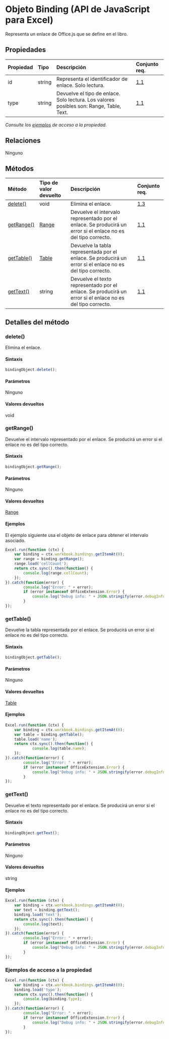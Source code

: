 # <a name="binding-object-javascript-api-for-excel"></a>Objeto Binding (API de JavaScript para Excel)

Representa un enlace de Office.js que se define en el libro.

## <a name="properties"></a>Propiedades

| Propiedad       | Tipo    |Descripción| Conjunto req.|
|:---------------|:--------|:----------|:----|
|id|string|Representa el identificador de enlace. Solo lectura.|[1.1](../requirement-sets/excel-api-requirement-sets.md)|
|type|string|Devuelve el tipo de enlace. Solo lectura. Los valores posibles son: Range, Table, Text.|[1.1](../requirement-sets/excel-api-requirement-sets.md)|

_Consulte los [ejemplos](#property-access-examples) de acceso a la propiedad._

## <a name="relationships"></a>Relaciones
Ninguno


## <a name="methods"></a>Métodos

| Método           | Tipo de valor devuelto    |Descripción| Conjunto req.|
|:---------------|:--------|:----------|:----|
|[delete()](#delete)|void|Elimina el enlace.|[1.3](../requirement-sets/excel-api-requirement-sets.md)|
|[getRange()](#getrange)|[Range](range.md)|Devuelve el intervalo representado por el enlace. Se producirá un error si el enlace no es del tipo correcto.|[1.1](../requirement-sets/excel-api-requirement-sets.md)|
|[getTable()](#gettable)|[Table](table.md)|Devuelve la tabla representada por el enlace. Se producirá un error si el enlace no es del tipo correcto.|[1.1](../requirement-sets/excel-api-requirement-sets.md)|
|[getText()](#gettext)|string|Devuelve el texto representado por el enlace. Se producirá un error si el enlace no es del tipo correcto.|[1.1](../requirement-sets/excel-api-requirement-sets.md)|

## <a name="method-details"></a>Detalles del método


### <a name="delete"></a>delete()
Elimina el enlace.

#### <a name="syntax"></a>Sintaxis
```js
bindingObject.delete();
```

#### <a name="parameters"></a>Parámetros
Ninguno

#### <a name="returns"></a>Valores devueltos
void

### <a name="getrange"></a>getRange()
Devuelve el intervalo representado por el enlace. Se producirá un error si el enlace no es del tipo correcto.

#### <a name="syntax"></a>Sintaxis
```js
bindingObject.getRange();
```

#### <a name="parameters"></a>Parámetros
Ninguno

#### <a name="returns"></a>Valores devueltos
[Range](range.md)

#### <a name="examples"></a>Ejemplos
El ejemplo siguiente usa el objeto de enlace para obtener el intervalo asociado.

```js
Excel.run(function (ctx) { 
    var binding = ctx.workbook.bindings.getItemAt(0);
    var range = binding.getRange();
    range.load('cellCount');
    return ctx.sync().then(function() {
        console.log(range.cellCount);
    });
}).catch(function(error) {
        console.log("Error: " + error);
        if (error instanceof OfficeExtension.Error) {
            console.log("Debug info: " + JSON.stringify(error.debugInfo));
        }
});
```


### <a name="gettable"></a>getTable()
Devuelve la tabla representada por el enlace. Se producirá un error si el enlace no es del tipo correcto.

#### <a name="syntax"></a>Sintaxis
```js
bindingObject.getTable();
```

#### <a name="parameters"></a>Parámetros
Ninguno

#### <a name="returns"></a>Valores devueltos
[Table](table.md)

#### <a name="examples"></a>Ejemplos
```js
Excel.run(function (ctx) { 
    var binding = ctx.workbook.bindings.getItemAt(0);
    var table = binding.getTable();
    table.load('name');
    return ctx.sync().then(function() {
            console.log(table.name);
    });
}).catch(function(error) {
        console.log("Error: " + error);
        if (error instanceof OfficeExtension.Error) {
            console.log("Debug info: " + JSON.stringify(error.debugInfo));
        }
});
```


### <a name="gettext"></a>getText()
Devuelve el texto representado por el enlace. Se producirá un error si el enlace no es del tipo correcto.

#### <a name="syntax"></a>Sintaxis
```js
bindingObject.getText();
```

#### <a name="parameters"></a>Parámetros
Ninguno

#### <a name="returns"></a>Valores devueltos
string

#### <a name="examples"></a>Ejemplos

```js
Excel.run(function (ctx) { 
    var binding = ctx.workbook.bindings.getItemAt(0);
    var text = binding.getText();
    binding.load('text');
    return ctx.sync().then(function() {
        console.log(text);
    });
}).catch(function(error) {
        console.log("Error: " + error);
        if (error instanceof OfficeExtension.Error) {
            console.log("Debug info: " + JSON.stringify(error.debugInfo));
        }
});
```

### <a name="property-access-examples"></a>Ejemplos de acceso a la propiedad

```js
Excel.run(function (ctx) { 
    var binding = ctx.workbook.bindings.getItemAt(0);
    binding.load('type');
    return ctx.sync().then(function() {
        console.log(binding.type);
    });
}).catch(function(error) {
        console.log("Error: " + error);
        if (error instanceof OfficeExtension.Error) {
            console.log("Debug info: " + JSON.stringify(error.debugInfo));
        }
});
```
